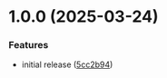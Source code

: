 # 1.0.0 (2025-03-24)


### Features

* initial release ([5cc2b94](https://github.com/HISPVietnam/facility-checker-app/commit/5cc2b94d2511cd48ce59fce1b4c5bcdec62c1663))
